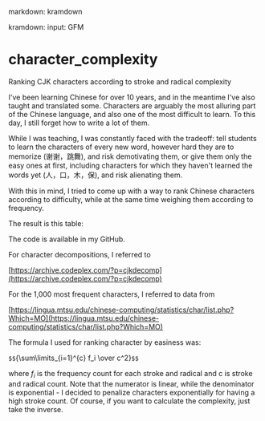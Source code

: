markdown: kramdown

kramdown:
  input: GFM
  
# character_complexity
Ranking CJK characters according to stroke and radical complexity


I've been learning Chinese for over 10 years, and in the meantime I've also taught and translated some. Characters are arguably the most alluring part of the Chinese language, and also one of the most difficult to learn. To this day, I still forget how to write a lot of them.

While I was teaching, I was constantly faced with the tradeoff: tell students to learn the characters of every new word, however hard they are to memorize (谢谢，跳舞), and risk demotivating them, or give them only the easy ones at first, including characters for which they haven't learned the words yet (人，口，木，保), and risk alienating them.

With this in mind, I tried to come up with a way to rank Chinese characters according to difficulty, while at the same time weighing them according to frequency.

The result is this table:

The code is available in my GitHub.

For character decompositions, I referred to 

[https://archive.codeplex.com/?p=cjkdecomp](https://archive.codeplex.com/?p=cjkdecomp)

For the 1,000 most frequent characters, I referred to data from 

[https://lingua.mtsu.edu/chinese-computing/statistics/char/list.php?Which=MO](https://lingua.mtsu.edu/chinese-computing/statistics/char/list.php?Which=MO)

The formula I used for ranking character by easiness was:

`$$`{\sum\limits_{i=1}^{c} f_i \over c^2}`$$`

where $f_i$ is the frequency count for each stroke and radical and c is stroke and radical count. Note that the numerator is linear, while the denominator is exponential - I decided to penalize characters exponentially for having a high stroke count. Of course, if you want to calculate the complexity, just take the inverse.
